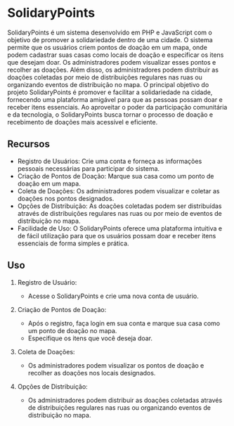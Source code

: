 # SolidaryPoints

SolidaryPoints é um sistema desenvolvido em PHP e JavaScript com o objetivo de promover a solidariedade dentro de uma cidade. O sistema permite que os usuários criem pontos de doação em um mapa, onde podem cadastrar suas casas como locais de doação e especificar os itens que desejam doar. Os administradores podem visualizar esses pontos e recolher as doações. Além disso, os administradores podem distribuir as doações coletadas por meio de distribuições regulares nas ruas ou organizando eventos de distribuição no mapa. O principal objetivo do projeto SolidaryPoints é promover e facilitar a solidariedade na cidade, fornecendo uma plataforma amigável para que as pessoas possam doar e receber itens essenciais. Ao aproveitar o poder da participação comunitária e da tecnologia, o SolidaryPoints busca tornar o processo de doação e recebimento de doações mais acessível e eficiente.

## Recursos

- Registro de Usuários: Crie uma conta e forneça as informações pessoais necessárias para participar do sistema.
- Criação de Pontos de Doação: Marque sua casa como um ponto de doação em um mapa.
- Coleta de Doações: Os administradores podem visualizar e coletar as doações nos pontos designados.
- Opções de Distribuição: As doações coletadas podem ser distribuídas através de distribuições regulares nas ruas ou por meio de eventos de distribuição no mapa.
- Facilidade de Uso: O SolidaryPoints oferece uma plataforma intuitiva e de fácil utilização para que os usuários possam doar e receber itens essenciais de forma simples e prática.

## Uso

1. Registro de Usuário:
   - Acesse o SolidaryPoints e crie uma nova conta de usuário.

2. Criação de Pontos de Doação:
   - Após o registro, faça login em sua conta e marque sua casa como um ponto de doação no mapa.
   - Especifique os itens que você deseja doar.

3. Coleta de Doações:
   - Os administradores podem visualizar os pontos de doação e recolher as doações nos locais designados.

4. Opções de Distribuição:
   - Os administradores podem distribuir as doações coletadas através de distribuições regulares nas ruas ou organizando eventos de distribuição no mapa.
